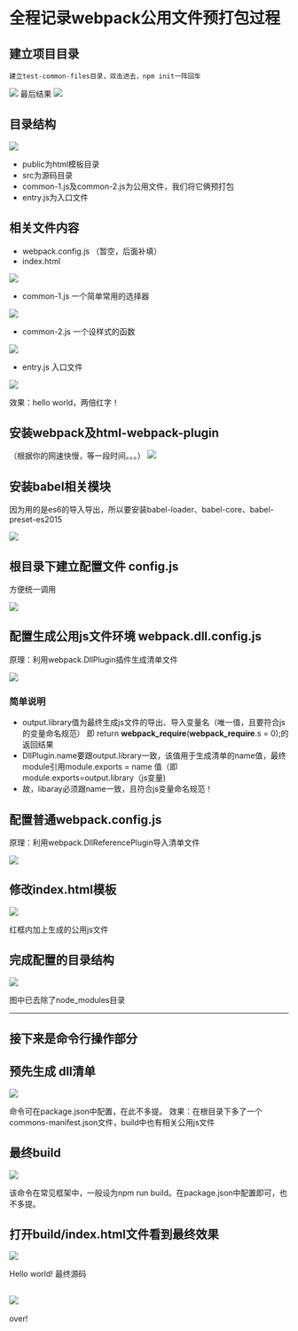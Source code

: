 # 全程记录webpack公用文件预打包过程

## 建立项目目录
    建立test-common-files目录，双击进去，npm init一阵回车
   ![](./images/01.gif)
   最后结果
   ![](./images/02.jpg)

## 目录结构
  ![](./images/03.jpg)

  - public为html模板目录     
  - src为源码目录
  - common-1.js及common-2.js为公用文件，我们将它俩预打包
  - entry.js为入口文件

## 相关文件内容
- webpack.config.js （暂空，后面补填）
- index.html

![](./images/04.jpg)

- common-1.js 一个简单常用的选择器

![](./images/05.jpg)

- common-2.js 一个设样式的函数

![](./images/06.jpg)

- entry.js 入口文件

![](./images/07.jpg)

效果：hello world，两倍红字！


## 安装webpack及html-webpack-plugin
（根据你的网速快慢，等一段时间。。。）
![](./images/08.jpg)

## 安装babel相关模块
因为用的是es6的导入导出，所以要安装babel-loader、babel-core、babel-preset-es2015

![](./images/09.jpg)

## 根目录下建立配置文件 config.js
方便统一调用

![](./images/10.jpg)

## 配置生成公用js文件环境 webpack.dll.config.js
原理：利用webpack.DllPlugin插件生成清单文件

![](./images/11.jpg)

### 简单说明
   - output.library值为最终生成js文件的导出、导入变量名（唯一值，且要符合js的变量命名规范）
   即 return __webpack_require__(__webpack_require__.s = 0);的返回结果
   - DllPlugin.name要跟output.library一致，该值用于生成清单的name值，最终module引用module.exports = name 值（即module.exports=output.library（js变量)
   - 故，libaray必须跟name一致，且符合js变量命名规范！


## 配置普通webpack.config.js
原理：利用webpack.DllReferencePlugin导入清单文件

![](./images/12.jpg)

## 修改index.html模板
![](./images/13.jpg)

红框内加上生成的公用js文件

## 完成配置的目录结构
![](./images/14.jpg)

图中已去除了node_modules目录

---
## 接下来是命令行操作部分

## 预先生成 dll清单
![](./images/15.jpg)

命令可在package.json中配置，在此不多提。
效果：在根目录下多了一个commons-manifest.json文件，build中也有相关公用js文件

## 最终build
![](./images/16.jpg)

该命令在常见框架中，一般设为npm run build。在package.json中配置即可，也不多提。

## 打开build/index.html文件看到最终效果

![](./mages/17.jpg)

Hello world!
最终源码

![](./images/18.jpg)
---
over!








      

  
